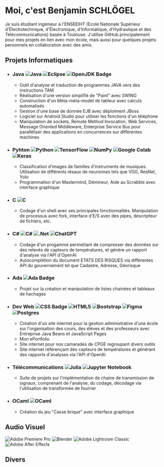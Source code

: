 # Moi, c'est Benjamin SCHLÖGEL

Je suis étudiant ingénieur à l'ENSEEIHT (Ecole Nationale Supérieur d'Électrotechnique, d'Électronique, d'Informatique, d'Hydraulique et des Télécommunications) basée à Toulouse. J'utilise GitHub principalement pour mes projets en lien avec mon école, mais aussi pour quelques projets personnels en collaboration avec des amis.

## Projets Informatiques

- ### Java ![Java](https://img.shields.io/badge/java-%23ED8B00.svg?style=for-the-badge&logo=openjdk&logoColor=white) ![Eclipse](https://img.shields.io/badge/Eclipse-FE7A16.svg?style=for-the-badge&logo=Eclipse&logoColor=white) ![OpenJDK Badge](https://img.shields.io/badge/OpenJDK-000?logo=openjdk&logoColor=fff&style=for-the-badge)
  - Outil d'analyse et traduction de programmes JAVA vers des instructions TAM
  - Réalisation d'une version simplifié de "Paint" avec SWING
  - Construction d'un Méta-méta-model de tableur avec calculs automatisés 
  - Gestion d'une base de donnée EJB avec déploiment JBoss
  - Logiciel sur Android Studio pour utiliser les fonctions d'un téléphone
  - Manipulation de sockets, Remote Method Invocation, Web Services, Message Oriented Middleware, Enterprise Service Bus pour paralléliser des applications en concurrences sur différentes machines

- ### Pyhton ![Python](https://img.shields.io/badge/python-3670A0?style=for-the-badge&logo=python&logoColor=ffdd54) ![TensorFlow](https://img.shields.io/badge/TensorFlow-%23FF6F00.svg?style=for-the-badge&logo=TensorFlow&logoColor=white) ![NumPy](https://img.shields.io/badge/numpy-%23013243.svg?style=for-the-badge&logo=numpy&logoColor=white) ![Google Colab](https://img.shields.io/badge/Google%20Colab-%23F9A825.svg?style=for-the-badge&logo=googlecolab&logoColor=white) ![Keras](https://img.shields.io/badge/Keras-%23D00000.svg?style=for-the-badge&logo=Keras&logoColor=white)
  - Classification d'images de familles d'instruments de musiques. Utilisation de différents résaux de neuronnes tels que VGG, ResNet, Yolo
  - Programmation d'un Mastermind, Démineur, Aide au Scrabble avec interface graphique

- ### C ![C](https://img.shields.io/badge/c-%2300599C.svg?style=for-the-badge&logo=c&logoColor=white)
  - Codage d'un shell avec ses principales fonctionnalités. Manipulation de processus avec fork, interface d'E/S avec des pipes, descripteur de fichiers, etc.

- ### C# ![C#](https://img.shields.io/badge/c%23-%23239120.svg?style=for-the-badge&logo=csharp&logoColor=white) ![.Net](https://img.shields.io/badge/.NET-5C2D91?style=for-the-badge&logo=.net&logoColor=white) ![ChatGPT](https://img.shields.io/badge/chatGPT-74aa9c?style=for-the-badge&logo=openai&logoColor=white) 
  - Codage d'un progamme permettant de compresser des données sur des relevés de capteurs de températures, et génère un rapport d'analyse via l'API d'OpenAI
  - Autocomplétion du document ETATS DES RISQUES via différentes API du gouvernement tel que Cadastre, Adresse, Géorisque
 
- ### Ada ![Ada Badge](https://img.shields.io/badge/Ada-000?logo=ada&logoColor=fff&style=for-the-badge)
  - Projet sur la création et manipulation de listes chainées et tableaux de hachages

- ### Dev Web ![CSS Badge](https://img.shields.io/badge/CSS-639?logo=css&logoColor=fff&style=for-the-badge) ![HTML5](https://img.shields.io/badge/html5-%23E34F26.svg?style=for-the-badge&logo=html5&logoColor=white) ![Bootstrap](https://img.shields.io/badge/bootstrap-%238511FA.svg?style=for-the-badge&logo=bootstrap&logoColor=white) ![Figma](https://img.shields.io/badge/figma-%23F24E1E.svg?style=for-the-badge&logo=figma&logoColor=white) ![Postgres](https://img.shields.io/badge/postgres-%23316192.svg?style=for-the-badge&logo=postgresql&logoColor=white)
  - Création d'un site internet pour la gestion administrative d'une école sur l'organisation des cours, des élèves et des professeurs avec Entreprise Java Beans et JavaScript Pages
  - Mon ePortfolio
  - Site internet pour nos camarades de CPGE regroupant divers outils
  - Site internet référençant des capteurs de températures et générant des rapports d'analyses via l'API d'OpenAI

- ### Télécommunications ![Julia](https://img.shields.io/badge/-Julia-9558B2?style=for-the-badge&logo=julia&logoColor=white) ![Jupyter Notebook](https://img.shields.io/badge/jupyter-%23FA0F00.svg?style=for-the-badge&logo=jupyter&logoColor=white)
  - Suite de projets sur l'implémentation de chaine de transmission de signaux, comprenant de l'analyse, du codage, décodage via l'utilisation de transformée de fourrier

- ### OCaml ![OCaml](https://img.shields.io/badge/OCaml-%23E98407.svg?style=for-the-badge&logo=ocaml&logoColor=white)
  - Création du jeu "Casse brique" avec interface graphique


## Audio Visuel

 ![Adobe Premiere Pro](https://img.shields.io/badge/Adobe%20Premiere%20Pro-9999FF.svg?style=for-the-badge&logo=Adobe%20Premiere%20Pro&logoColor=white) ![Blender](https://img.shields.io/badge/blender-%23F5792A.svg?style=for-the-badge&logo=blender&logoColor=white)  ![Adobe Lightroom Classic](https://img.shields.io/badge/Adobe%20Lightroom%20Classic-31A8FF.svg?style=for-the-badge&logo=Adobe%20Lightroom%20Classic&logoColor=white) ![Adobe After Effects](https://img.shields.io/badge/Adobe%20After%20Effects-9999FF.svg?style=for-the-badge&logo=Adobe%20After%20Effects&logoColor=white) 

## Divers


